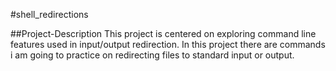   #shell_redirections
  
  ##Project-Description
 This project is centered on exploring command line features used in input/output redirection.
In this project there are commands i am going to practice on redirecting files to standard input or output.
